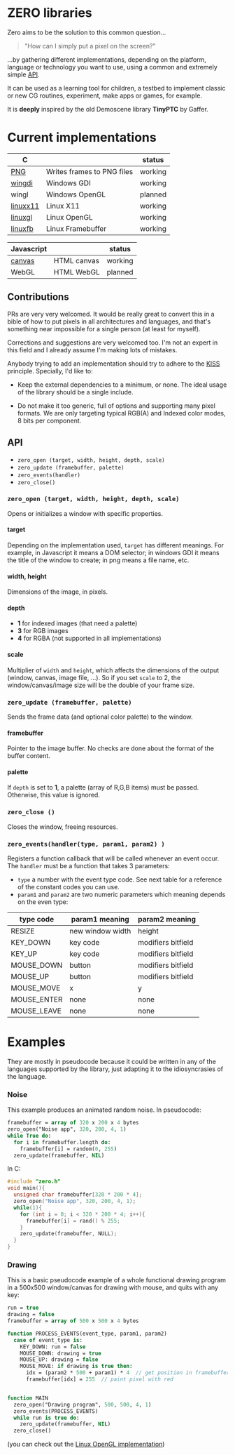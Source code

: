 # ZERO libraries

Zero aims to be the solution to this common question...

> "How can I simply put a pixel on the screen?"

...by gathering different implementations, depending on the platform, language
or technology you want to use, using a common and extremely simple [API](https://github.com/feiss/zero#api).

It can be used as a learning tool for children, a testbed to implement
classic or new CG routines, experiment, make apps or games, for example.

It is **deeply** inspired by the old Demoscene library **TinyPTC** by Gaffer.


# Current implementations

C |    |    status
-----|-------------|-------
[PNG](https://github.com/feiss/zero/tree/master/src/c/png)  | Writes frames to PNG files | working
[wingdi](https://github.com/feiss/zero/tree/master/src/c/wingdi) | Windows GDI | working
wingl | Windows OpenGL | planned
[linuxx11](https://github.com/feiss/zero/tree/master/src/c/linuxx11) | Linux X11 | working
[linuxgl](https://github.com/feiss/zero/tree/master/src/c/linuxgl) | Linux OpenGL | working
[linuxfb](https://github.com/feiss/zero/tree/master/src/c/linuxfb) | Linux Framebuffer | working

Javascript  |   | status
-----|-------------|-------
[canvas](https://github.com/feiss/zero/tree/master/src/js/canvas) | HTML canvas | working
WebGL | HTML WebGL | planned


## Contributions

PRs are very very welcomed. It would be really great to convert this in a bible of how to put pixels in all architectures and languages, and that's something near impossible for a single person (at least for myself).

Corrections and suggestions are very welcomed too. I'm not an expert in this field and I already assume I'm making lots of mistakes.

Anybody trying to add an implementation should try to adhere to the [KISS](https://en.wikipedia.org/wiki/KISS_principle) principle. Specially, I'd like to:

* Keep the external dependencies to a minimum, or none. The ideal usage of
the library should be a single include.

* Do not make it too generic, full of options and supporting many pixel formats.
We are only targeting typical RGB(A) and Indexed color modes, 8 bits per component.



## API

* `zero_open (target, width, height, depth, scale)`
* `zero_update (framebuffer, palette)`
* `zero_events(handler)`
* `zero_close()`

### `zero_open (target, width, height, depth, scale)`

Opens or initializes a window with specific properties.

#### target
Depending on the implementation used, `target` has different meanings.
For example, in Javascript it means a DOM selector;
in windows GDI it means the title of the window to create;
in png means a file name, etc.

#### width, height

Dimensions of the image, in pixels.

#### depth

- **1** for indexed images (that need a palette)
- **3** for RGB images
- **4** for RGBA (not supported in all implementations)

#### scale

Multiplier of `width` and `height`, which affects the dimensions of the output (window, canvas, image file, ...).
So if you set `scale` to 2, the window/canvas/image size will be the double of your frame size.



### `zero_update (framebuffer, palette)`

Sends the frame data (and optional color palette) to the window.

#### framebuffer

Pointer to the image buffer. No checks are done about the format of the buffer content.

#### palette

If `depth` is set to **1**, a palette (array of R,G,B items) must be passed.
Otherwise, this value is ignored.

### `zero_close ()`

Closes the window, freeing resources.

### `zero_events(handler(type, param1, param2) )`

Registers a function callback that will be called whenever an event occur. The `handler` must be a function that takes 3 parameters:

* `type` a number with the event type code. See next table for a reference of the constant codes you can use.
* `param1` and `param2` are two numeric parameters which meaning depends on the even type:

type code | param1 meaning | param2 meaning
----------|----------|-----------
RESIZE  | new window width   | height 
KEY_DOWN | key code   | modifiers bitfield
KEY_UP |  key code  |  modifiers bitfield 
MOUSE_DOWN |  button  | modifiers bitfield  
MOUSE_UP |  button  | modifiers bitfield 
MOUSE_MOVE |  x  | y 
MOUSE_ENTER |  none   |  none
MOUSE_LEAVE |  none   |  none 


# Examples

They are mostly in pseudocode because it could be written in any of the languages supported by the library, just adapting it to the idiosyncrasies of the language.

### Noise

This example produces an animated random noise. In pseudocode:

```pascal
framebuffer = array of 320 x 200 x 4 bytes
zero_open("Noise app", 320, 200, 4, 1)
while True do:
  for i in framebuffer.length do:
    framebuffer[i] = random(0, 255)
  zero_update(framebuffer, NIL)
```

In C:

```c
#include "zero.h"
void main(){
  unsigned char framebuffer[320 * 200 * 4];
  zero_open("Noise app", 320, 200, 4, 1);
  while(1){
    for (int i = 0; i < 320 * 200 * 4; i++){
      framebuffer[i] = rand() % 255;
    }
    zero_update(framebuffer, NULL);
  }
}

```


### Drawing
This is a basic pseudocode example of a whole functional drawing program in a 500x500 window/canvas for drawing with mouse, and quits with any key:

```pascal
run = true
drawing = false
framebuffer = array of 500 x 500 x 4 bytes

function PROCESS_EVENTS(event_type, param1, param2)
  case of event_type is:
    KEY_DOWN: run = false
    MOUSE_DOWN: drawing = true
    MOUSE_UP: drawing = false
    MOUSE_MOVE: if drawing is true then:
      idx = (param2 * 500 + param1) * 4  // get position in framebuffer
      framebuffer[idx] = 255  // paint pixel with red


function MAIN
  zero_open("Drawing program", 500, 500, 4, 1)
  zero_events(PROCESS_EVENTS)
  while run is true do:
    zero_update(framebuffer, NIL)
  zero_close()
```
(you can check out the [Linux OpenGL implementation](https://github.com/feiss/zero/blob/master/src/c/linuxgl/examples/paint.c))
